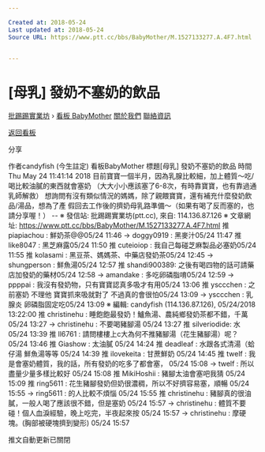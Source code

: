 ```yaml
---

Created at: 2018-05-24
Last updated at: 2018-05-24
Source URL: https://www.ptt.cc/bbs/BabyMother/M.1527133277.A.4F7.html


---
```


# [母乳] 發奶不塞奶的飲品


[批踢踢實業坊](https://www.ptt.cc/bbs/) › [看板 BabyMother](https://www.ptt.cc/bbs/BabyMother/index.html) [關於我們](https://www.ptt.cc/about.html) [聯絡資訊](https://www.ptt.cc/contact.html)

[返回看板](https://www.ptt.cc/bbs/BabyMother/index.html)

分享

作者candyfish (今生註定)
看板BabyMother
標題\[母乳\] 發奶不塞奶的飲品
時間Thu May 24 11:41:14 2018
目前寶寶一個半月，因為乳腺比較細，加上體質～吃/喝比較油膩的東西就會塞奶 （大大小小應該塞了6-8次，有時靠寶寶，也有靠過通乳師解救） 想詢問有沒有類似情況的媽媽，除了親餵寶寶，還有補充什麼發奶飲品/湯品，想為了產 假回去工作後的擠奶母乳路準備～（如果有喝了反而塞的，也請分享喔！） -- ※ 發信站: 批踢踢實業坊(ptt.cc), 來自: 114.136.87.126 ※ 文章網址: <https://www.ptt.cc/bbs/BabyMother/M.1527133277.A.4F7.html>
推 piapiachou : 鮮奶茶@@05/24 11:46
→ doggy0919 : 黑麥汁05/24 11:47
推 like8047 : 黑芝麻露05/24 11:50
推 cuteioiop : 我自己每碰芝麻製品必塞奶05/24 11:55
推 kolasami : 黑豆茶、媽媽茶、中藥店發奶茶05/24 12:45
→ shungperson : 鮮魚湯05/24 12:57
推 shandi900389: 之後有喝四物的話可請藥店加發奶的藥材05/24 12:58
→ amandake : 多吃卵磷脂唷05/24 12:59
→ ppppai : 我沒有發奶物，只有寶寶認真多吸才有用05/24 13:06
推 ysccchen : 之前塞奶 不理他 寶寶抓來吸就對了 不過真的會很怕05/24 13:09
→ ysccchen : 乳腺炎 卵磷脂固定吃05/24 13:09
※ 編輯: candyfish (114.136.87.126), 05/24/2018 13:22:00
推 christinehu : 睡飽飽最發奶！鱸魚湯、農純鄉發奶茶都不錯，千萬 05/24 13:27
→ christinehu : 不要喝豬腳湯 05/24 13:27
推 silveriodide: 水 05/24 13:39
推 ll6761 : 請問樓樓上c大為何不推豬腳湯（花生豬腳湯）呢？ 05/24 13:46
推 Giashow : 太油膩 05/24 14:24
推 deadleaf : 水跟各式清湯（蛤仔湯 鮮魚湯等等 05/24 14:39
推 ilovekeita : 甘蔗鮮奶 05/24 14:45
推 twelf : 我是會塞奶體質，我的話，所有發奶的吃多了都會塞， 05/24 15:08
→ twelf : 所以盡量少量多樣比較好 05/24 15:08
推 MikiHoshii : 豬腳太油會塞吧我猜 05/24 15:09
推 ring5611 : 花生豬腳發奶但奶很濃稠，所以不好擠容易塞，順暢 05/24 15:55
→ ring5611 : 的人比較不煩惱 05/24 15:55
推 christinehu : 豬腳真的很油膩，一般人喝了應該很不錯，但是塞奶 05/24 15:57
→ christinehu : 體質不要碰！個人血淚經驗，晚上吃完，半夜起來按 05/24 15:57
→ christinehu : 摩硬塊。(胸部被硬塊擠到變形) 05/24 15:57

推文自動更新已關閉

